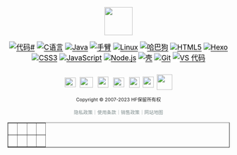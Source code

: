 <p><img style="display: block; margin-left: auto; margin-right: auto;" src="http://store.hfz.pw/uploads/tinymce/images/ff1f427c898492029dda3599b4f6719267e028113595b.jpg" alt="" width="64" height="64" /></p>
<p style="text-align: center;"><a style="font-size: 16px; text-align: start; box-sizing: border-box; background-color: #ffffff; color: #000000; text-underline-offset: 0.2rem; font-family: -apple-system, system-ui, 'Segoe UI', 'Noto Sans', Helvetica, Arial, sans-serif, 'Apple Color Emoji', 'Segoe UI Emoji'; font-variant-ligatures: normal; orphans: 2; widows: 2;" href="https://camo.githubusercontent.com/648f00dd241b0f2f42c283d8d777f593580aa21ad373fd4a919bc50855f269bd/68747470733a2f2f696d672e736869656c64732e696f2f62616467652f2d4325323053686172702d2532333233393132303f7374796c653d666c6174266c6f676f3d432532305368617270" target="_blank" rel="noopener noreferrer nofollow"><img style="box-sizing: content-box; border-style: none; max-width: 100%;" src="https://camo.githubusercontent.com/648f00dd241b0f2f42c283d8d777f593580aa21ad373fd4a919bc50855f269bd/68747470733a2f2f696d672e736869656c64732e696f2f62616467652f2d4325323053686172702d2532333233393132303f7374796c653d666c6174266c6f676f3d432532305368617270" alt="代码#" data-canonical-src="https://img.shields.io/badge/-C%20Sharp-%23239120?style=flat&amp;logo=C%20Sharp" /></a><span style="font-size: 16px; text-align: start; color: #1f2328; font-family: -apple-system, system-ui, 'Segoe UI', 'Noto Sans', Helvetica, Arial, sans-serif, 'Apple Color Emoji', 'Segoe UI Emoji'; font-variant-ligatures: normal; orphans: 2; widows: 2; background-color: #ffffff; text-decoration-thickness: initial; text-decoration-style: initial; text-decoration-color: initial;">&nbsp;</span><a style="font-size: 16px; text-align: start; box-sizing: border-box; background-color: #ffffff; color: #000000; text-underline-offset: 0.2rem; font-family: -apple-system, system-ui, 'Segoe UI', 'Noto Sans', Helvetica, Arial, sans-serif, 'Apple Color Emoji', 'Segoe UI Emoji'; font-variant-ligatures: normal; orphans: 2; widows: 2;" href="https://camo.githubusercontent.com/06de7c44e48bc0d865d9c8e6a1985176584bbeac1d309598598f0b53027995a1/68747470733a2f2f696d672e736869656c64732e696f2f62616467652f2d432545382541462541442545382541382538302d2532333133633961653f7374796c653d666c6174266c6f676f3d43266c6f676f436f6c6f723d666666666666" target="_blank" rel="noopener noreferrer nofollow"><img style="box-sizing: content-box; border-style: none; max-width: 100%;" src="https://camo.githubusercontent.com/06de7c44e48bc0d865d9c8e6a1985176584bbeac1d309598598f0b53027995a1/68747470733a2f2f696d672e736869656c64732e696f2f62616467652f2d432545382541462541442545382541382538302d2532333133633961653f7374796c653d666c6174266c6f676f3d43266c6f676f436f6c6f723d666666666666" alt="C语言" data-canonical-src="https://img.shields.io/badge/-C%E8%AF%AD%E8%A8%80-%2313c9ae?style=flat&amp;logo=C&amp;logoColor=ffffff" /></a><span style="font-size: 16px; text-align: start; color: #1f2328; font-family: -apple-system, system-ui, 'Segoe UI', 'Noto Sans', Helvetica, Arial, sans-serif, 'Apple Color Emoji', 'Segoe UI Emoji'; font-variant-ligatures: normal; orphans: 2; widows: 2; background-color: #ffffff; text-decoration-thickness: initial; text-decoration-style: initial; text-decoration-color: initial;">&nbsp;</span><a style="font-size: 16px; text-align: start; box-sizing: border-box; background-color: #ffffff; color: #000000; text-underline-offset: 0.2rem; font-family: -apple-system, system-ui, 'Segoe UI', 'Noto Sans', Helvetica, Arial, sans-serif, 'Apple Color Emoji', 'Segoe UI Emoji'; font-variant-ligatures: normal; orphans: 2; widows: 2;" href="https://camo.githubusercontent.com/2d82f72b7a002f5a4b7fc7a0f6412f4e47b6a89a14a75ac08a6366a40357253a/68747470733a2f2f696d672e736869656c64732e696f2f62616467652f2d4a6176612d2532333937326663643f7374796c653d666c6174266c6f676f3d4f50454e4a444b" target="_blank" rel="noopener noreferrer nofollow"><img style="box-sizing: content-box; border-style: none; max-width: 100%;" src="https://camo.githubusercontent.com/2d82f72b7a002f5a4b7fc7a0f6412f4e47b6a89a14a75ac08a6366a40357253a/68747470733a2f2f696d672e736869656c64732e696f2f62616467652f2d4a6176612d2532333937326663643f7374796c653d666c6174266c6f676f3d4f50454e4a444b" alt="Java" data-canonical-src="https://img.shields.io/badge/-Java-%23972fcd?style=flat&amp;logo=OPENJDK" /></a><span style="font-size: 16px; text-align: start; color: #1f2328; font-family: -apple-system, system-ui, 'Segoe UI', 'Noto Sans', Helvetica, Arial, sans-serif, 'Apple Color Emoji', 'Segoe UI Emoji'; font-variant-ligatures: normal; orphans: 2; widows: 2; background-color: #ffffff; text-decoration-thickness: initial; text-decoration-style: initial; text-decoration-color: initial;">&nbsp;</span><a style="font-size: 16px; text-align: start; box-sizing: border-box; background-color: #ffffff; color: #000000; text-underline-offset: 0.2rem; font-family: -apple-system, system-ui, 'Segoe UI', 'Noto Sans', Helvetica, Arial, sans-serif, 'Apple Color Emoji', 'Segoe UI Emoji'; font-variant-ligatures: normal; orphans: 2; widows: 2;" href="https://camo.githubusercontent.com/13ea40656bd0deb4bd3b6b2360d4b3a583bad60590c3c47216c75cb3b089679b/68747470733a2f2f696d672e736869656c64732e696f2f62616467652f2d41524d2d2532336339653733353f7374796c653d666c6174266c6f676f3d41524d266c6f676f436f6c6f723d323432343234" target="_blank" rel="noopener noreferrer nofollow"><img style="box-sizing: content-box; border-style: none; max-width: 100%;" src="https://camo.githubusercontent.com/13ea40656bd0deb4bd3b6b2360d4b3a583bad60590c3c47216c75cb3b089679b/68747470733a2f2f696d672e736869656c64732e696f2f62616467652f2d41524d2d2532336339653733353f7374796c653d666c6174266c6f676f3d41524d266c6f676f436f6c6f723d323432343234" alt="手臂" data-canonical-src="https://img.shields.io/badge/-ARM-%23c9e735?style=flat&amp;logo=ARM&amp;logoColor=242424" /></a><span style="font-size: 16px; text-align: start; color: #1f2328; font-family: -apple-system, system-ui, 'Segoe UI', 'Noto Sans', Helvetica, Arial, sans-serif, 'Apple Color Emoji', 'Segoe UI Emoji'; font-variant-ligatures: normal; orphans: 2; widows: 2; background-color: #ffffff; text-decoration-thickness: initial; text-decoration-style: initial; text-decoration-color: initial;">&nbsp;</span><a style="font-size: 16px; text-align: start; box-sizing: border-box; background-color: #ffffff; color: #000000; text-underline-offset: 0.2rem; font-family: -apple-system, system-ui, 'Segoe UI', 'Noto Sans', Helvetica, Arial, sans-serif, 'Apple Color Emoji', 'Segoe UI Emoji'; font-variant-ligatures: normal; orphans: 2; widows: 2;" href="https://camo.githubusercontent.com/a4d2789c802149c0215d5a0c2bac56af6b77b57aa6d3c149cf8da3948243e04c/68747470733a2f2f696d672e736869656c64732e696f2f62616467652f2d4c696e75782d2532336663633632343f7374796c653d666c6174266c6f676f3d4c696e7578266c6f676f436f6c6f723d323432343234" target="_blank" rel="noopener noreferrer nofollow"><img style="box-sizing: content-box; border-style: none; max-width: 100%;" src="https://camo.githubusercontent.com/a4d2789c802149c0215d5a0c2bac56af6b77b57aa6d3c149cf8da3948243e04c/68747470733a2f2f696d672e736869656c64732e696f2f62616467652f2d4c696e75782d2532336663633632343f7374796c653d666c6174266c6f676f3d4c696e7578266c6f676f436f6c6f723d323432343234" alt="Linux" data-canonical-src="https://img.shields.io/badge/-Linux-%23fcc624?style=flat&amp;logo=Linux&amp;logoColor=242424" /></a><span style="font-size: 16px; text-align: start; color: #1f2328; font-family: -apple-system, system-ui, 'Segoe UI', 'Noto Sans', Helvetica, Arial, sans-serif, 'Apple Color Emoji', 'Segoe UI Emoji'; font-variant-ligatures: normal; orphans: 2; widows: 2; background-color: #ffffff; text-decoration-thickness: initial; text-decoration-style: initial; text-decoration-color: initial;">&nbsp;</span><a style="font-size: 16px; text-align: start; box-sizing: border-box; background-color: #ffffff; color: #000000; text-underline-offset: 0.2rem; font-family: -apple-system, system-ui, 'Segoe UI', 'Noto Sans', Helvetica, Arial, sans-serif, 'Apple Color Emoji', 'Segoe UI Emoji'; font-variant-ligatures: normal; orphans: 2; widows: 2;" href="https://camo.githubusercontent.com/3c9b7a24aed3a1ce2d7fdd9304f3dca2c525a4acf1dc4c3ea971fed84a30f7bd/68747470733a2f2f696d672e736869656c64732e696f2f62616467652f2d5075672d2532336138363435343f7374796c653d666c6174266c6f676f3d505547266c6f676f436f6c6f723d666666666666" target="_blank" rel="noopener noreferrer nofollow"><img style="box-sizing: content-box; border-style: none; max-width: 100%;" src="https://camo.githubusercontent.com/3c9b7a24aed3a1ce2d7fdd9304f3dca2c525a4acf1dc4c3ea971fed84a30f7bd/68747470733a2f2f696d672e736869656c64732e696f2f62616467652f2d5075672d2532336138363435343f7374796c653d666c6174266c6f676f3d505547266c6f676f436f6c6f723d666666666666" alt="哈巴狗" data-canonical-src="https://img.shields.io/badge/-Pug-%23a86454?style=flat&amp;logo=PUG&amp;logoColor=ffffff" /></a><span style="font-size: 16px; text-align: start; color: #1f2328; font-family: -apple-system, system-ui, 'Segoe UI', 'Noto Sans', Helvetica, Arial, sans-serif, 'Apple Color Emoji', 'Segoe UI Emoji'; font-variant-ligatures: normal; orphans: 2; widows: 2; background-color: #ffffff; text-decoration-thickness: initial; text-decoration-style: initial; text-decoration-color: initial;">&nbsp;</span><a style="font-size: 16px; text-align: start; box-sizing: border-box; background-color: #ffffff; color: #000000; text-underline-offset: 0.2rem; font-family: -apple-system, system-ui, 'Segoe UI', 'Noto Sans', Helvetica, Arial, sans-serif, 'Apple Color Emoji', 'Segoe UI Emoji'; font-variant-ligatures: normal; orphans: 2; widows: 2;" href="https://camo.githubusercontent.com/fa155a134cfebf0f80bbbd4bb0fe19d4f651d902921ed3b0b9d437b347bee348/68747470733a2f2f696d672e736869656c64732e696f2f62616467652f2d48544d4c352d2532334533344332363f7374796c653d666c6174266c6f676f3d68746d6c35266c6f676f436f6c6f723d666666666666" target="_blank" rel="noopener noreferrer nofollow"><img style="box-sizing: content-box; border-style: none; max-width: 100%;" src="https://camo.githubusercontent.com/fa155a134cfebf0f80bbbd4bb0fe19d4f651d902921ed3b0b9d437b347bee348/68747470733a2f2f696d672e736869656c64732e696f2f62616467652f2d48544d4c352d2532334533344332363f7374796c653d666c6174266c6f676f3d68746d6c35266c6f676f436f6c6f723d666666666666" alt="HTML5" data-canonical-src="https://img.shields.io/badge/-HTML5-%23E34C26?style=flat&amp;logo=html5&amp;logoColor=ffffff" /></a><span style="font-size: 16px; text-align: start; color: #1f2328; font-family: -apple-system, system-ui, 'Segoe UI', 'Noto Sans', Helvetica, Arial, sans-serif, 'Apple Color Emoji', 'Segoe UI Emoji'; font-variant-ligatures: normal; orphans: 2; widows: 2; background-color: #ffffff; text-decoration-thickness: initial; text-decoration-style: initial; text-decoration-color: initial;">&nbsp;</span><a style="font-size: 16px; text-align: start; box-sizing: border-box; background-color: #ffffff; color: #000000; text-underline-offset: 0.2rem; font-family: -apple-system, system-ui, 'Segoe UI', 'Noto Sans', Helvetica, Arial, sans-serif, 'Apple Color Emoji', 'Segoe UI Emoji'; font-variant-ligatures: normal; orphans: 2; widows: 2;" href="https://camo.githubusercontent.com/3865338965cf31f724fde0097f59506d0f46272d5a3cd56c52cfd071148c3058/68747470733a2f2f696d672e736869656c64732e696f2f62616467652f2d4865786f2d2532333065383363643f7374796c653d666c6174266c6f676f3d4865786f266c6f676f436f6c6f723d666666666666" target="_blank" rel="noopener noreferrer nofollow"><img style="box-sizing: content-box; border-style: none; max-width: 100%;" src="https://camo.githubusercontent.com/3865338965cf31f724fde0097f59506d0f46272d5a3cd56c52cfd071148c3058/68747470733a2f2f696d672e736869656c64732e696f2f62616467652f2d4865786f2d2532333065383363643f7374796c653d666c6174266c6f676f3d4865786f266c6f676f436f6c6f723d666666666666" alt="Hexo" data-canonical-src="https://img.shields.io/badge/-Hexo-%230e83cd?style=flat&amp;logo=Hexo&amp;logoColor=ffffff" /></a><br style="font-size: 16px; text-align: start; box-sizing: border-box; color: #1f2328; font-family: -apple-system, system-ui, 'Segoe UI', 'Noto Sans', Helvetica, Arial, sans-serif, 'Apple Color Emoji', 'Segoe UI Emoji'; font-variant-ligatures: normal; orphans: 2; widows: 2; background-color: #ffffff; text-decoration-thickness: initial; text-decoration-style: initial; text-decoration-color: initial;" /><a style="font-size: 16px; text-align: start; box-sizing: border-box; background-color: #ffffff; color: #000000; text-underline-offset: 0.2rem; font-family: -apple-system, system-ui, 'Segoe UI', 'Noto Sans', Helvetica, Arial, sans-serif, 'Apple Color Emoji', 'Segoe UI Emoji'; font-variant-ligatures: normal; orphans: 2; widows: 2;" href="https://camo.githubusercontent.com/3f8b71de7adcbbb90d064e886de0ff99ee21e958ab0ab1526157a7e6cdebf745/68747470733a2f2f696d672e736869656c64732e696f2f62616467652f2d435353332d2532333139374342453f7374796c653d666c6174266c6f676f3d63737333" target="_blank" rel="noopener noreferrer nofollow"><img style="box-sizing: content-box; border-style: none; max-width: 100%;" src="https://camo.githubusercontent.com/3f8b71de7adcbbb90d064e886de0ff99ee21e958ab0ab1526157a7e6cdebf745/68747470733a2f2f696d672e736869656c64732e696f2f62616467652f2d435353332d2532333139374342453f7374796c653d666c6174266c6f676f3d63737333" alt="CSS3" data-canonical-src="https://img.shields.io/badge/-CSS3-%23197CBE?style=flat&amp;logo=css3" /></a><span style="font-size: 16px; text-align: start; color: #1f2328; font-family: -apple-system, system-ui, 'Segoe UI', 'Noto Sans', Helvetica, Arial, sans-serif, 'Apple Color Emoji', 'Segoe UI Emoji'; font-variant-ligatures: normal; orphans: 2; widows: 2; background-color: #ffffff; text-decoration-thickness: initial; text-decoration-style: initial; text-decoration-color: initial;">&nbsp;</span><a style="font-size: 16px; text-align: start; box-sizing: border-box; background-color: #ffffff; color: #000000; text-underline-offset: 0.2rem; font-family: -apple-system, system-ui, 'Segoe UI', 'Noto Sans', Helvetica, Arial, sans-serif, 'Apple Color Emoji', 'Segoe UI Emoji'; font-variant-ligatures: normal; orphans: 2; widows: 2;" href="https://camo.githubusercontent.com/51e767392638e30d7029cf151b8e76e0b2e14bb89246d4cb22476b543827fe24/68747470733a2f2f696d672e736869656c64732e696f2f62616467652f2d4a6176615363726970742d2532334637444631433f7374796c653d666c6174266c6f676f3d6a617661736372697074266c6f676f436f6c6f723d303030303030266c6162656c436f6c6f723d25323345434438334526636f6c6f723d253233454344383345" target="_blank" rel="noopener noreferrer nofollow"><img style="box-sizing: content-box; border-style: none; max-width: 100%;" src="https://camo.githubusercontent.com/51e767392638e30d7029cf151b8e76e0b2e14bb89246d4cb22476b543827fe24/68747470733a2f2f696d672e736869656c64732e696f2f62616467652f2d4a6176615363726970742d2532334637444631433f7374796c653d666c6174266c6f676f3d6a617661736372697074266c6f676f436f6c6f723d303030303030266c6162656c436f6c6f723d25323345434438334526636f6c6f723d253233454344383345" alt="JavaScript" data-canonical-src="https://img.shields.io/badge/-JavaScript-%23F7DF1C?style=flat&amp;logo=javascript&amp;logoColor=000000&amp;labelColor=%23ECD83E&amp;color=%23ECD83E" /></a><span style="font-size: 16px; text-align: start; color: #1f2328; font-family: -apple-system, system-ui, 'Segoe UI', 'Noto Sans', Helvetica, Arial, sans-serif, 'Apple Color Emoji', 'Segoe UI Emoji'; font-variant-ligatures: normal; orphans: 2; widows: 2; background-color: #ffffff; text-decoration-thickness: initial; text-decoration-style: initial; text-decoration-color: initial;">&nbsp;</span><a style="font-size: 16px; text-align: start; box-sizing: border-box; background-color: #ffffff; color: #000000; text-underline-offset: 0.2rem; font-family: -apple-system, system-ui, 'Segoe UI', 'Noto Sans', Helvetica, Arial, sans-serif, 'Apple Color Emoji', 'Segoe UI Emoji'; font-variant-ligatures: normal; orphans: 2; widows: 2;" href="https://camo.githubusercontent.com/c492562d5b91f2c4801707c09aec7f48dde2399e036f363086ff1ac587f34400/68747470733a2f2f696d672e736869656c64732e696f2f62616467652f2d4e6f64652e6a732d2532333537393035303f7374796c653d666c6174266c6f676f3d6e6f64652e6a73266c6f676f436f6c6f723d666666666666" target="_blank" rel="noopener noreferrer nofollow"><img style="box-sizing: content-box; border-style: none; max-width: 100%;" src="https://camo.githubusercontent.com/c492562d5b91f2c4801707c09aec7f48dde2399e036f363086ff1ac587f34400/68747470733a2f2f696d672e736869656c64732e696f2f62616467652f2d4e6f64652e6a732d2532333537393035303f7374796c653d666c6174266c6f676f3d6e6f64652e6a73266c6f676f436f6c6f723d666666666666" alt="Node.js" data-canonical-src="https://img.shields.io/badge/-Node.js-%23579050?style=flat&amp;logo=node.js&amp;logoColor=ffffff" /></a><span style="font-size: 16px; text-align: start; color: #1f2328; font-family: -apple-system, system-ui, 'Segoe UI', 'Noto Sans', Helvetica, Arial, sans-serif, 'Apple Color Emoji', 'Segoe UI Emoji'; font-variant-ligatures: normal; orphans: 2; widows: 2; background-color: #ffffff; text-decoration-thickness: initial; text-decoration-style: initial; text-decoration-color: initial;">&nbsp;</span><a style="font-size: 16px; text-align: start; box-sizing: border-box; background-color: #ffffff; color: #000000; text-underline-offset: 0.2rem; font-family: -apple-system, system-ui, 'Segoe UI', 'Noto Sans', Helvetica, Arial, sans-serif, 'Apple Color Emoji', 'Segoe UI Emoji'; font-variant-ligatures: normal; orphans: 2; widows: 2;" href="https://camo.githubusercontent.com/31c297625b4f72e942252d85c7ec0c7806c9e26acdbfde659d67b81d991e7d3d/68747470733a2f2f696d672e736869656c64732e696f2f62616467652f2d5368656c6c2d2532333839453035313f7374796c653d666c6174266c6f676f3d706f7765727368656c6c266c6f676f436f6c6f723d666666666666" target="_blank" rel="noopener noreferrer nofollow"><img style="box-sizing: content-box; border-style: none; max-width: 100%;" src="https://camo.githubusercontent.com/31c297625b4f72e942252d85c7ec0c7806c9e26acdbfde659d67b81d991e7d3d/68747470733a2f2f696d672e736869656c64732e696f2f62616467652f2d5368656c6c2d2532333839453035313f7374796c653d666c6174266c6f676f3d706f7765727368656c6c266c6f676f436f6c6f723d666666666666" alt="壳" data-canonical-src="https://img.shields.io/badge/-Shell-%2389E051?style=flat&amp;logo=powershell&amp;logoColor=ffffff" /></a><span style="font-size: 16px; text-align: start; color: #1f2328; font-family: -apple-system, system-ui, 'Segoe UI', 'Noto Sans', Helvetica, Arial, sans-serif, 'Apple Color Emoji', 'Segoe UI Emoji'; font-variant-ligatures: normal; orphans: 2; widows: 2; background-color: #ffffff; text-decoration-thickness: initial; text-decoration-style: initial; text-decoration-color: initial;">&nbsp;</span><a style="font-size: 16px; text-align: start; box-sizing: border-box; background-color: #ffffff; color: #000000; text-underline-offset: 0.2rem; font-family: -apple-system, system-ui, 'Segoe UI', 'Noto Sans', Helvetica, Arial, sans-serif, 'Apple Color Emoji', 'Segoe UI Emoji'; font-variant-ligatures: normal; orphans: 2; widows: 2;" href="https://camo.githubusercontent.com/50790ad6ad8a7234605d6d5ab60722db2febf6fee8816131f0f4c68b9c981357/68747470733a2f2f696d672e736869656c64732e696f2f62616467652f2d4769742d2532334544354134373f7374796c653d666c6174266c6f676f3d676974266c6f676f436f6c6f723d253233666666666666" target="_blank" rel="noopener noreferrer nofollow"><img style="box-sizing: content-box; border-style: none; max-width: 100%;" src="https://camo.githubusercontent.com/50790ad6ad8a7234605d6d5ab60722db2febf6fee8816131f0f4c68b9c981357/68747470733a2f2f696d672e736869656c64732e696f2f62616467652f2d4769742d2532334544354134373f7374796c653d666c6174266c6f676f3d676974266c6f676f436f6c6f723d253233666666666666" alt="Git" data-canonical-src="https://img.shields.io/badge/-Git-%23ED5A47?style=flat&amp;logo=git&amp;logoColor=%23ffffff" /></a><span style="font-size: 16px; text-align: start; color: #1f2328; font-family: -apple-system, system-ui, 'Segoe UI', 'Noto Sans', Helvetica, Arial, sans-serif, 'Apple Color Emoji', 'Segoe UI Emoji'; font-variant-ligatures: normal; orphans: 2; widows: 2; background-color: #ffffff; text-decoration-thickness: initial; text-decoration-style: initial; text-decoration-color: initial;">&nbsp;</span><a style="font-size: 16px; text-align: start; box-sizing: border-box; background-color: #ffffff; color: #000000; text-underline-offset: 0.2rem; font-family: -apple-system, system-ui, 'Segoe UI', 'Noto Sans', Helvetica, Arial, sans-serif, 'Apple Color Emoji', 'Segoe UI Emoji'; font-variant-ligatures: normal; orphans: 2; widows: 2;" href="https://camo.githubusercontent.com/99ec512af062362e9c6c31753a3fcda6dbf4f5a80e1a1da7e016194af684bce4/68747470733a2f2f696d672e736869656c64732e696f2f62616467652f2d5653436f64652d2532333030363642383f7374796c653d666c6174266c6f676f3d76697375616c2d73747564696f2d636f6465" target="_blank" rel="noopener noreferrer nofollow"><img style="box-sizing: content-box; border-style: none; max-width: 100%;" src="https://camo.githubusercontent.com/99ec512af062362e9c6c31753a3fcda6dbf4f5a80e1a1da7e016194af684bce4/68747470733a2f2f696d672e736869656c64732e696f2f62616467652f2d5653436f64652d2532333030363642383f7374796c653d666c6174266c6f676f3d76697375616c2d73747564696f2d636f6465" alt="VS 代码" data-canonical-src="https://img.shields.io/badge/-VSCode-%230066B8?style=flat&amp;logo=visual-studio-code" /></a></p>
<!-- wp:separator -->
<p style="text-align: center;"><span style="box-sizing: border-box; font-size: 8pt; outline: 0px !important;"><br /><a style="box-sizing: border-box; outline: 0px; color: #999999; text-decoration: none; cursor: pointer; transition: color 0.2s, background 0.3s, opacity 0.3s, box-shadow 0.3s, transform 0.3s;" href="https://cdn-gc.input.im/donate-group/7/20240129/20240129_1706543263.jpg"><img style="box-sizing: border-box; border: 0px; vertical-align: middle; max-width: 100%; max-height: 100%; outline: 0px !important;" src="http://store.hfz.pw/uploads/tinymce/images/6d8396dff1b6eb852bcc65a0771574c163b3450c58b52.jpg" alt="" width="25" height="22" /></a>&nbsp;&nbsp;&nbsp;<a style="box-sizing: border-box; color: #999999; text-decoration: none; cursor: pointer; transition: color 0.2s, background 0.3s, opacity 0.3s, box-shadow 0.3s, transform 0.3s; outline: 0px !important;" href="https://www.zhihu.com/people/c97543f507a21004528f3237632d6717"><img style="box-sizing: border-box; border: 0px; vertical-align: middle; max-width: 100%; max-height: 100%; outline: 0px !important;" src="http://store.hfz.pw/uploads/tinymce/images/3a32f4b9733b26aac45fc3f34fea6f8f63b34529e38fc.png" alt="" width="30" height="24" /></a></span><span style="caret-color: #999999; color: #999999; font-family: 'Helvetica Neue', Helvetica, Arial, sans-serif; font-size: 13px; orphans: 2; widows: 2; background-color: #ffffff;">&nbsp; &nbsp;</span><a style="box-sizing: border-box; color: #999999; text-decoration: none; cursor: pointer; transition: color 0.2s, background 0.3s, opacity 0.3s, box-shadow 0.3s, transform 0.3s; outline: 0px !important;" href="https://t.me/HFTGID" target="_blank" rel="noopener"><img style="box-sizing: border-box; border: 0px; vertical-align: middle; max-width: 100%; max-height: 100%; outline: 0px !important;" src="http://store.hfz.pw/uploads/tinymce/images/de84b5f7dcdcbd76f90da96ca4f7255963b3453e03a6a.jpg" alt="" width="24" height="25" /></a><span style="caret-color: #999999; color: #999999; font-family: 'Helvetica Neue', Helvetica, Arial, sans-serif; font-size: 13px; orphans: 2; widows: 2; background-color: #ffffff;">&nbsp; &nbsp;</span><a style="box-sizing: border-box; color: #999999; text-decoration: none; cursor: pointer; transition: color 0.2s, background 0.3s, opacity 0.3s, box-shadow 0.3s, transform 0.3s; outline: 0px !important;" href="https://www.youtube.com/channel/UCKSAPDQGCWkfu8iGqt92v_g" target="_blank" rel="noopener"><img style="box-sizing: border-box; border: 0px; vertical-align: middle; max-width: 100%; max-height: 100%; outline: 0px !important;" src="http://store.hfz.pw/uploads/tinymce/images/db963e4b4d1768cee035e374068deff363b3455984bdf.png" alt="" width="25" height="22" /></a><span style="caret-color: #999999; color: #999999; font-family: 'Helvetica Neue', Helvetica, Arial, sans-serif; font-size: 13px; orphans: 2; widows: 2; background-color: #ffffff;">&nbsp; &nbsp;</span><a style="box-sizing: border-box; color: #999999; text-decoration: none; cursor: pointer; transition: color 0.2s, background 0.3s, opacity 0.3s, box-shadow 0.3s, transform 0.3s; outline: 0px !important;" href="https://weibo.com/u/7414769167" target="_blank" rel="noopener"><img style="box-sizing: border-box; border: 0px; vertical-align: middle; max-width: 100%; max-height: 100%; outline: 0px !important;" src="http://store.hfz.pw/uploads/tinymce/images/5ca2508989c2f69946262278f37991c163b3456c2726f.png" alt="" width="24" height="24" /></a><span style="caret-color: #999999; color: #999999; font-family: 'Helvetica Neue', Helvetica, Arial, sans-serif; font-size: 13px; orphans: 2; widows: 2; background-color: #ffffff;">&nbsp;&nbsp;</span><a style="box-sizing: border-box; color: #999999; text-decoration: none; cursor: pointer; transition: color 0.2s, background 0.3s, opacity 0.3s, box-shadow 0.3s, transform 0.3s; outline: 0px !important;" href="https://hfz.pw/wp-content/uploads/2025/03/20250321224503131-IMG_8002.jpg" target="_blank" rel="noopener"><img style="box-sizing: border-box; border: 0px; vertical-align: middle; max-width: 100%; max-height: 100%; outline: 0px !important;" src="http://store.hfz.pw/uploads/tinymce/images/ebc469fcdea86cf7a431c3ce831ab15463b3459d02183.png" alt="" width="25" height="25" /></a><span style="caret-color: #999999; color: #999999; font-family: 'Helvetica Neue', Helvetica, Arial, sans-serif; font-size: 13px; orphans: 2; widows: 2; background-color: #ffffff;">&nbsp;&nbsp;</span><a style="box-sizing: border-box; color: #999999; text-decoration: none; cursor: pointer; transition: color 0.2s, background 0.3s, opacity 0.3s, box-shadow 0.3s, transform 0.3s; outline: 0px !important;" href="https://space.bilibili.com/391961194?spm_id_from=333.1007.0.0" target="_blank" rel="noopener"><img style="box-sizing: border-box; border: 0px; vertical-align: middle; max-width: 100%; max-height: 100%; outline: 0px !important;" src="http://store.hfz.pw/uploads/tinymce/images/5bdcd7af57efa283f40e256d830fd73c63b34615a44d2.png" alt="" width="35" height="35" /></a></p>
<p style="text-align: center;"><span style="font-size: 8pt;">Copyright &copy; 2007-2023 HF保留所有权</span></p>
<p style="text-align: center;"><span style="font-size: 8pt; color: #7e8c8d;">隐私政策｜使用条款｜销售政策｜网站地图</span></p>
<table style="border-collapse: collapse; width: 100%;" border="1">
<tbody>
<tr>
<td style="width: 25%;">&nbsp;</td>
<td style="width: 25%;">&nbsp;</td>
<td style="width: 25%;">&nbsp;</td>
<td style="width: 25%;">&nbsp;</td>
</tr>
<tr>
<td style="width: 25%;">&nbsp;</td>
<td style="width: 25%;">&nbsp;</td>
<td style="width: 25%;">&nbsp;</td>
<td style="width: 25%;">&nbsp;</td>
</tr>
</tbody>
</table>
